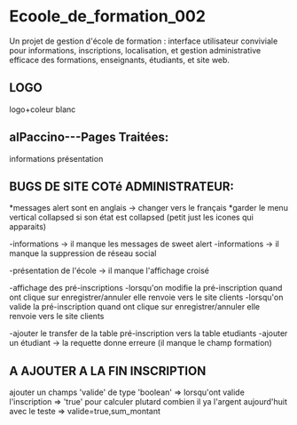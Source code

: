 # Ecoole_de_formation_002
Un projet de gestion d'école de formation : interface utilisateur conviviale pour informations, inscriptions, localisation, et gestion administrative efficace des formations, enseignants, étudiants, et site web.

LOGO
-----------------
logo+coleur blanc


alPaccino---Pages Traitées:
---------------------------
informations
présentation






BUGS DE SITE COTé ADMINISTRATEUR:
--------------------------------------------------------------------------------------------------
*messages alert sont en anglais -> changer vers le français
*garder le menu vertical collapsed si son état est collapsed (petit just les icones qui apparaits)

-informations -> il manque les messages de sweet alert 
-informations -> il manque la suppression de réseau social

-présentation de l'école -> il manque l'affichage croisé


-affichage des pré-inscriptions
-lorsqu'on modifie la pré-inscription quand ont clique sur enregistrer/annuler elle renvoie vers le site clients
-lorsqu'on valide la pré-inscription quand ont clique sur enregistrer/annuler elle renvoie vers le site clients

-ajouter le transfer de la table pré-inscription vers la table etudiants
-ajouter un étudiant -> la requette donne erreure (il manque le champ formation)




A AJOUTER A LA FIN INSCRIPTION
-------------------------------
ajouter un champs 'valide' de type 'boolean' => lorsqu'ont valide l'inscription => 'true'
pour calculer plutard combien il ya l'argent aujourd'huit avec le teste => valide=true,sum_montant